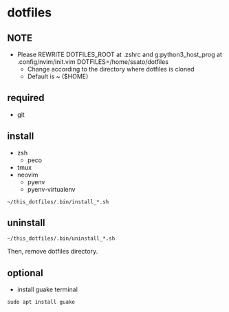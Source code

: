 # dotfiles

## NOTE

- Please REWRITE DOTFILES\_ROOT at .zshrc and g:python3\_host\_prog at .config/nvim/init.vim
DOTFILES=/home/ssato/dotfiles
  - Change according to the directory where dotfiles is cloned
  - Default is ~ ($HOME)

## required

- git

## install

- zsh
  - peco
- tmux
- neovim
  - pyenv
  - pyenv-virtualenv

`~/this_dotfiles/.bin/install_*.sh`

## uninstall

`~/this_dotfiles/.bin/uninstall_*.sh`

Then, remove dotfiles directory.

## optional

- install guake terminal

`sudo apt install guake`
